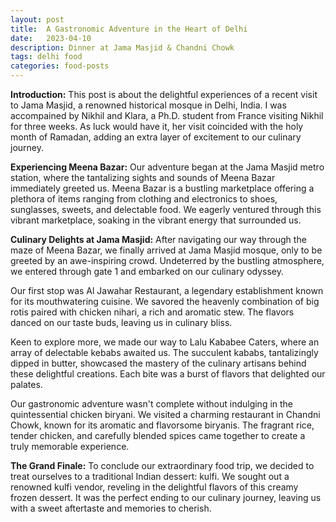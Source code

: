 ```yaml
---
layout: post
title:  A Gastronomic Adventure in the Heart of Delhi
date:   2023-04-10
description: Dinner at Jama Masjid & Chandni Chowk
tags: delhi food
categories: food-posts
---
```

**Introduction:**
This post is about the delightful experiences of a recent visit to Jama Masjid, a renowned historical mosque in Delhi, India. I was accompained by Nikhil and Klara, a Ph.D. student from France visiting Nikhil for three weeks. As luck would have it, her visit coincided with the holy month of Ramadan, adding an extra layer of excitement to our culinary journey. 

**Experiencing Meena Bazar:**
Our adventure began at the Jama Masjid metro station, where the tantalizing sights and sounds of Meena Bazar immediately greeted us. Meena Bazar is a bustling marketplace offering a plethora of items ranging from clothing and electronics to shoes, sunglasses, sweets, and delectable food. We eagerly ventured through this vibrant marketplace, soaking in the vibrant energy that surrounded us.

**Culinary Delights at Jama Masjid:**
After navigating our way through the maze of Meena Bazar, we finally arrived at Jama Masjid mosque, only to be greeted by an awe-inspiring crowd. Undeterred by the bustling atmosphere, we entered through gate 1 and embarked on our culinary odyssey.

Our first stop was Al Jawahar Restaurant, a legendary establishment known for its mouthwatering cuisine. We savored the heavenly combination of big rotis paired with chicken nihari, a rich and aromatic stew. The flavors danced on our taste buds, leaving us in culinary bliss.

Keen to explore more, we made our way to Lalu Kababee Caters, where an array of delectable kebabs awaited us. The succulent kababs, tantalizingly dipped in butter, showcased the mastery of the culinary artisans behind these delightful creations. Each bite was a burst of flavors that delighted our palates.

Our gastronomic adventure wasn't complete without indulging in the quintessential chicken biryani. We visited a charming restaurant in Chandni Chowk, known for its aromatic and flavorsome biryanis. The fragrant rice, tender chicken, and carefully blended spices came together to create a truly memorable experience.

**The Grand Finale:**
To conclude our extraordinary food trip, we decided to treat ourselves to a traditional Indian dessert: kulfi. We sought out a renowned kulfi vendor, reveling in the delightful flavors of this creamy frozen dessert. It was the perfect ending to our culinary journey, leaving us with a sweet aftertaste and memories to cherish.